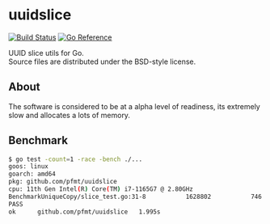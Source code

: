 # uuidslice

[![Build Status](https://cloud.drone.io/api/badges/pfmt/uuidslice/status.svg)](https://cloud.drone.io/pfmt/uuidslice)
[![Go Reference](https://pkg.go.dev/badge/github.com/pfmt/uuidslice.svg)](https://pkg.go.dev/github.com/pfmt/uuidslice)

UUID slice utils for Go.  
Source files are distributed under the BSD-style license.

## About

The software is considered to be at a alpha level of readiness,
its extremely slow and allocates a lots of memory.

## Benchmark

```sh
$ go test -count=1 -race -bench ./... 
goos: linux
goarch: amd64
pkg: github.com/pfmt/uuidslice
cpu: 11th Gen Intel(R) Core(TM) i7-1165G7 @ 2.80GHz
BenchmarkUniqueCopy/slice_test.go:31-8         	 1628802	       746.8 ns/op
PASS
ok  	github.com/pfmt/uuidslice	1.995s
```
